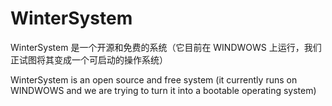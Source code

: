 # WinterSystem
WinterSystem 是一个开源和免费的系统（它目前在 WINDWOWS 上运行，我们正试图将其变成一个可启动的操作系统）

WinterSystem is an open source and free system (it currently runs on WINDWOWS and we are trying to turn it into a bootable operating system)
